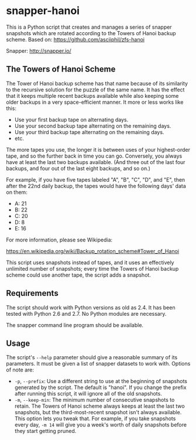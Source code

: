 snapper-hanoi
=========

This is a Python script that creates and manages a series of snapper
snapshots which are rotated according to the Towers of Hanoi backup
scheme.
Based on: https://github.com/asciiphil/zfs-hanoi 

Snapper: http://snapper.io/

The Towers of Hanoi Scheme
--------------------------

The Tower of Hanoi backup scheme has that name because of its
similarity to the recursive solution for the puzzle of the same name.
It has the effect that it keeps multiple recent backups available
while also keeping some older backups in a very space-efficient
manner.  It more or less works like this:

 * Use your first backup tape on alternating days.
 * Use your second backup tape alternating on the remaining days.
 * Use your third backup tape alternating on the remaining days.
 * etc.

The more tapes you use, the longer it is between uses of your
highest-order tape, and so the further back in time you can go.
Conversely, you always have at least the last two backups available.
(And three out of the last four backups, and four out of the last
eight backups, and so on.)

For example, if you have five tapes labeled "A", "B", "C", "D", and "E",
then after the 22nd daily backup, the tapes would have the following
days' data on them:

 * A: 21
 * B: 22
 * C: 20
 * D: 8
 * E: 16

For more information, please see Wikipedia:

  https://en.wikipedia.org/wiki/Backup_rotation_scheme#Tower_of_Hanoi
 
This script uses snapshots instead of tapes, and it uses an
effectively unlimited number of snapshots; every time the Towers of
Hanoi backup scheme could use another tape, the script adds a
snapshot.


Requirements
------------

The script should work with Python versions as old as 2.4.  It has
been tested with Python 2.6 and 2.7.  No Python modules are necessary.

The snapper command line program should be available.


Usage
-----

The script's `--help` parameter should give a reasonable summary of
its parameters.  It must be given a list of snapper datasets to work with.
Options of note are:

 * `-p`, `--prefix`: Use a different string to use at the beginning of
   snapshots generated by the script.  The default is "hanoi".  If you
   change the prefix after running this script, it will ignore all of
   the old snapshots.
 * `-m`, `--keep-min`: The minimum number of consecutive snapshots to
   retain.  The Towers of Hanoi scheme always keeps at least the last
   two snapshots, but the third-most-recent snapshot isn't always
   available.  This option lets you tweak that.  For example, if you
   take snapshots every day, `-m 14` will give you a week's worth of
   daily snapshots before they start getting pruned.
